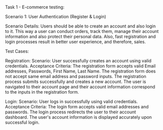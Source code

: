 Task 1 - E-commerce testing: 

Scenario 1: User Authentication (Register & Login)

Scenario Details: Users should be able to create an account and also login to it. This way a user can conduct orders, track them, manage their account information and also protect their personal data.
Also, fast registration and login processes result in better user experience, and therefore, sales.

Test Cases:

Registration:
Scenario: User successfully creates an account using valid credentials.
Acceptance Criteria:
The registration form accepts valid Email addresses, Passwords, First Name, Last Name.
The registration form does not accept same email address and password inputs.
The registration process submits successfully and creates a new account.
The user is navigated to their account page and their account information correspond to the inputs in the registration form.

Login:
Scenario: User logs in successfully using valid credentials.
Acceptance Criteria:
The login form accepts valid email addresses and passwords.
The login process redirects the user to their account dashboard.
The user's account information is displayed accurately upon successful login.